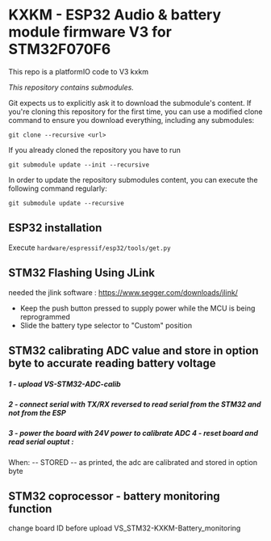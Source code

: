 # KXKM - ESP32 Audio & battery module firmware V3 for STM32F070F6

This repo is a platformIO code to V3 kxkm

_This repository contains submodules._

Git expects us to explicitly ask it to download the submodule's content. If you're cloning this repository for the first time, you can use a modified clone command to ensure you download everything, including any submodules:

	git clone --recursive <url>
	
If you already cloned the repository you have to run 

    git submodule update --init --recursive

In order to update the repository submodules content, you can execute the following command regularly:

    git submodule update --recursive
    
## ESP32 installation
Execute `hardware/espressif/esp32/tools/get.py`

## STM32 Flashing Using JLink
needed the jlink software : https://www.segger.com/downloads/jlink/

* Keep the push button pressed to supply power while the MCU is being reprogrammed
* Slide the battery type selector to "Custom" position


## STM32 calibrating ADC value and store in option byte to accurate reading battery voltage

##### 1 - upload VS-STM32-ADC-calib
##### 2 - connect serial with TX/RX reversed to read serial from the STM32 and not from the ESP
##### 3 - power the board with 24V power to calibrate ADC 4 - reset board and read serial ouptut :


When:  -- STORED --  as printed, the adc are calibrated and stored in option byte



## STM32 coprocessor - battery monitoring function
change board ID 	before upload VS_STM32-KXKM-Battery_monitoring			

